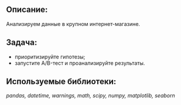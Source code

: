 ## Описание:
Анализируем данные в крупном интернет-магазине.
## Задача:
- приоритизируйте гипотезы;
- запустите A/B-тест и проанализируйте результаты.
## Используемые библиотеки:
*pandas, datetime, warnings, math, scipy, numpy, matplotlib, seaborn*
